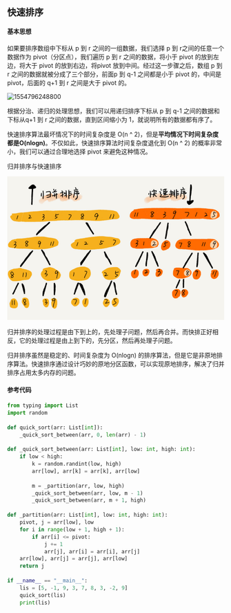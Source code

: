 ## 快速排序

#### 基本思想

如果要排序数组中下标从 p 到 r 之间的一组数据，我们选择 p 到 r之间的任意一个数据作为 pivot（分区点），我们遍历 p 到 r 之间的数据，将小于 pivot 的放到左边，将大于 pivot 的放到右边，将pivot 放到中间。经过这一步骤之后，数组 p 到 r 之间的数据就被分成了三个部分，前面p 到 q-1 之间都是小于 pivot 的，中间是 pivot，后面的 q+1 到 r 之间是大于 pivot 的。

![1554796248800](C:\Users\whirly\AppData\Roaming\Typora\typora-user-images\1554796248800.png)

根据分治、递归的处理思想，我们可以用递归排序下标从 p 到 q-1 之间的数据和下标从q+1 到 r 之间的数据，直到区间缩小为 1，就说明所有的数据都有序了。

快速排序算法最坏情况下的时间复杂度是 O(n ^ 2)，但是**平均情况下时间复杂度都是O(nlogn)**。不仅如此，快速排序算法时间复杂度退化到 O(n ^ 2) 的概率非常小，我们可以通过合理地选择 pivot 来避免这种情况。



归并排序与快速排序

![归并排序与快速排序](2019-04-09_15-52-08.png)

归并排序的处理过程是由下到上的，先处理子问题，然后再合并。而快排正好相反，它的处理过程是由上到下的，先分区，然后再处理子问题。

归并排序虽然是稳定的、时间复杂度为 O(nlogn) 的排序算法，但是它是非原地排序算法。快速排序通过设计巧妙的原地分区函数，可以实现原地排序，解决了归并排序占用太多内存的问题。



#### 参考代码

```python
from typing import List
import random

def quick_sort(arr: List[int]):
    _quick_sort_between(arr, 0, len(arr) - 1)

def _quick_sort_between(arr: List[int], low: int, high: int):
    if low < high:
        k = random.randint(low, high)
        arr[low], arr[k] = arr[k], arr[low]

        m = _partition(arr, low, high)
        _quick_sort_between(arr, low, m - 1)
        _quick_sort_between(arr, m + 1, high)

def _partition(arr: List[int], low: int, high: int):
    pivot, j = arr[low], low
    for i in range(low + 1, high + 1):
        if arr[i] <= pivot:
            j += 1
            arr[j], arr[i] = arr[i], arr[j]
    arr[low], arr[j] = arr[j], arr[low]
    return j

if __name__ == "__main__":
    lis = [5, -1, 9, 3, 7, 8, 3, -2, 9]
    quick_sort(lis)
    print(lis)
```

